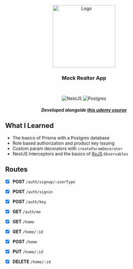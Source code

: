 <div align="center">

  <img src="https://image.pngaaa.com/622/2968622-middle.png" alt="Logo" width="200">
  
  <h3 align="center">
     Mock Realtor App
  </h3>
    <br />
  
  <div align="center">

   ![NestJS](https://img.shields.io/badge/nestjs-%23E0234E.svg?logo=nestjs&logoColor=white&style=for-the-badge)
   ![Postgres](https://img.shields.io/badge/PostgreSQL-316192?style=for-the-badge&logo=postgresql&logoColor=white)

  </div>
  
  <h5>Developed alongside <a href="https://www.udemy.com/course/the-nest-js-bootcamp-complete-developer-guide" target="_blank">this udemy course</a></h5>
  
</div>

## What I Learned
  
  - The basics of Prisma with a Postgres database
  - Role based authorization and product key issuing
  - Custom param decorators with `createParamDecorator`
  - NestJS Interceptors and the basics of [RxJS](https://rxjs.dev/) `Observables`
   
## Routes

  - [X] **POST** `/auth/signup/:userType`
  - [X] **POST** `/auth/signin`
  - [X] **POST** `/auth/key`
  - [X] **GET** `/auth/me`
  
  - [X] **GET** `/home`
  - [X] **GET** `/home/:id`
  - [X] **POST** `/home`
  - [X] **PUT** `/home/:id`
  - [X] **DELETE** `/home/:id`
